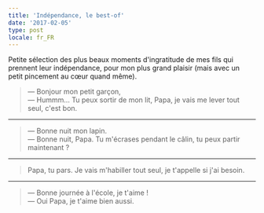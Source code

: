 ```yaml
---
title: 'Indépendance, le best-of'
date: '2017-02-05'
type: post
locale: fr_FR
---
```


Petite sélection des plus beaux moments d'ingratitude de mes fils qui prennent leur indépendance, pour mon plus grand plaisir (mais avec un petit pincement au cœur quand même).

<!-- more -->

> — Bonjour mon petit garçon,  
> — Hummm… Tu peux sortir de mon lit, Papa, je vais me lever tout seul, c'est bon.

---

> — Bonne nuit mon lapin.  
> — Bonne nuit, Papa. Tu m'écrases pendant le câlin, tu peux partir maintenant ?

---

> Papa, tu pars. Je vais m'habiller tout seul, je t'appelle si j'ai besoin.

---

> — Bonne journée à l'école, je t'aime !  
> — Oui Papa, je t'aime bien aussi.
